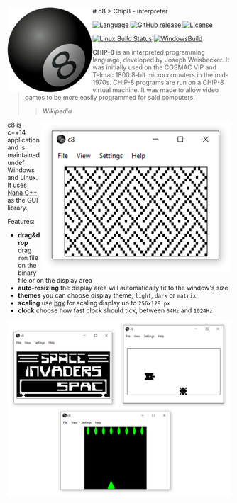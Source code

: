 <img src="./res/8ball.png" width="192"  align="left" />
# c8
> Chip8 - interpreter

[![Language](https://img.shields.io/badge/language-C++14-blue.svg?style=flat-square)](https://isocpp.org)
[![GitHub release](https://img.shields.io/github/release/dawikur/c8.svg?style=flat-square)](https://github.com/dawikur/c8/releases)
[![License](https://img.shields.io/github/license/dawikur/c8.svg?style=flat-square)](https://github.com/dawikur/c8/blob/master/LICENSE)

[![Linux Build Status](https://img.shields.io/travis/dawikur/c8/master.svg?label=linux&style=flat-square)](https://travis-ci.org/dawikur/c8)
[![WindowsBuild](https://img.shields.io/appveyor/ci/dawikur/c8.svg?label=windows&style=flat-square)](https://ci.appveyor.com/project/dawikur/c8)

> **CHIP-8** is an interpreted programming language, developed by Joseph Weisbecker. It was initially used on the COSMAC VIP and Telmac 1800 8-bit microcomputers in the mid-1970s. CHIP-8 programs are run on a CHIP-8 virtual machine. It was made to allow video games to be more easily programmed for said computers.
> > *Wikipedia*

<img src="./res/1.png" align="right" />

c8 is c++14 application and is maintained undef Windows and Linux. It uses [Nana C++][nanacpp] as the GUI library.

Features:
* **drag&drop** drag `rom` file on the binary file or on the display area
* **auto-resizing** the display area will automatically fit to the window's size
* **themes** you can choose display theme; `light`, `dark` or `matrix`
* **scaling** use [hqx][hqx] for scaling display up to `256x128 px`
* **clock** choose how fast clock should tick, between `64Hz` and `1024Hz`

[hqx]: https://en.wikipedia.org/wiki/Hqx
[nanacpp]: https://github.com/cnjinhao/nana

<img src="./res/2.png" align="center" />
